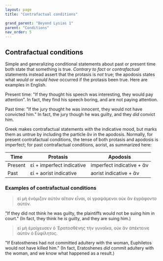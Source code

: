 ```yaml
---
layout: page
title: "Contrafactual conditions"

grand_parent: "Beyond Lysias 1"
parent: "Conditions"
nav_order: 5
---
```



## Contrafactual conditions


Simple and generalizing conditional statements about past or present time both state that something is true. *Contrary to fact* or *contrafactual* statements instead assert that the protasis is *not* true; the apodosis states what *would* or *would have* occurred if the protasis been true.  Here are examples in English.

Present time: "If they thought his speech was interesting, they would pay attention".  In fact, they find his speech boring, and are not paying attention.

Past time: "If the jury thought he was innocent, they would not have convicted him." In fact, the jury though he was guilty, and they *did* convict him.

Greek makes contrafactual statements with the indicative mood, but marks them as untrue by including the particle ἄν in the apodosis. Normally, for present contrafactual conditions, the tense of both protasis and apodosis is imperfect; for past contrafactual conditions, aorist, as summarized here:

| Time | Protasis | Apodosis |
| --- | --- | --- |
| Present | εἰ + imperfect indicative | imperfect indicative + ἄν |
| Past | εἰ + aorist indicative | aorist indicative  + ἄν  |


### Examples of contrafactual conditions

> εἰ μὴ ἐνόμιζoν αὐτὸν αἴτιον εἶναι, οἱ γραψάμενοι οὐκ ἂν ἐγράφοντο αὐτόν.

̣"If they did not think he was guilty, the plaintiffs would not be suing him in court." (In fact, they think he *is* guilty, and they are suing him.)


> εἰ μὴ ἐμοίχευσεν ὁ ᾿Ερατοσθένης τὴν γυναῖκα, οὐκ ἂν ἀπέκτεινε αὐτὸν ὁ Εὐφίλητος.

"If Eratosthenes had not committed adultery with the woman, Euphiletos would not have killed him." (In fact, Eratoshenes *did* commit adultery with the woman, and we know what happened as a result.)
